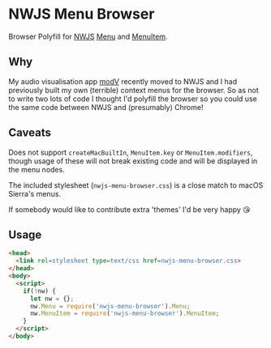 # NWJS Menu Browser

Browser Polyfill for [NWJS](http://docs.nwjs.io/en/latest/) [Menu](http://docs.nwjs.io/en/latest/References/Menu/) and [MenuItem](http://docs.nwjs.io/en/latest/References/MenuItem/).

## Why

My audio visualisation app [modV](http://github.com/2xAA/modV/) recently moved to NWJS and I had previously built my own (terrible) context menus for the browser. So as not to write two lots of code I thought I'd polyfill the browser so you could use the same code between NWJS and (presumably) Chrome!

## Caveats

Does not support ```createMacBuiltIn```, ```MenuItem.key``` or ```MenuItem.modifiers```, though usage of these will not break existing code and will be displayed in the menu nodes.

The included stylesheet (```nwjs-menu-browser.css```) is a close match to macOS Sierra's menus.

If somebody would like to contribute extra 'themes' I'd be very happy 😘

## Usage

```HTML
<head>
  <link rel=stylesheet type=text/css href=nwjs-menu-browser.css>
</head>
<body>
  <script>
    if(!nw) {
      let nw = {};
      nw.Menu = require('nwjs-menu-browser').Menu;
      nw.MenuItem = require('nwjs-menu-browser').MenuItem;
    }
  </script>
</body>
```